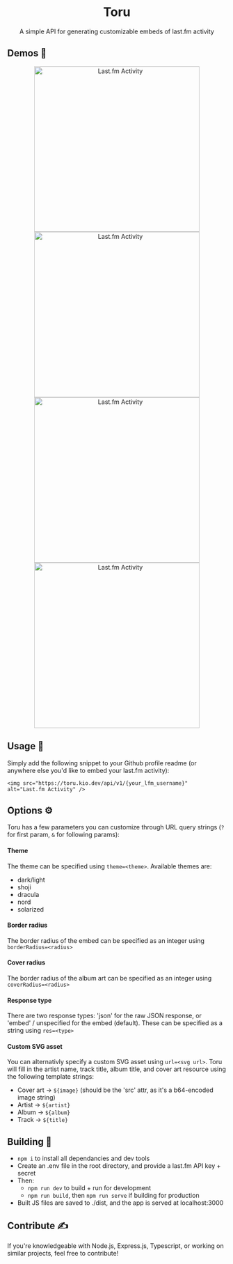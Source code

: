 <div align=center>
<h1>Toru</h1>
<p>A simple API for generating customizable embeds of last.fm activity</p>
</div>

## Demos 🚧

<div align="center">
  <a href="https://last.fm/user/kiosion" target="_blank"><img src="https://toru.kio.dev/api/v1/kiosion?theme=dark" alt="Last.fm Activity" width="380px" /></a>
  <a href="https://last.fm/user/kiosion" target="_blank"><img src="https://toru.kio.dev/api/v1/kiosion?theme=light" alt="Last.fm Activity" width="380px" /></a>
  <a href="https://last.fm/user/kiosion" target="_blank"><img src="https://toru.kio.dev/api/v1/kiosion?theme=shoji" alt="Last.fm Activity" width="380px" /></a>
  <a href="https://last.fm/user/kiosion" target="_blank"><img src="https://toru.kio.dev/api/v1/kiosion?theme=nord" alt="Last.fm Activity" width="380px" /></a>
</div>

## Usage 🔧

Simply add the following snippet to your Github profile readme (or anywhere else you'd like to embed your last.fm activity):
```
<img src="https://toru.kio.dev/api/v1/{your_lfm_username}" alt="Last.fm Activity" />
```

## Options ⚙️

Toru has a few parameters you can customize through URL query strings (`?` for first param, `&` for following params):

#### Theme

The theme can be specified using `theme=<theme>`. Available themes are:
- dark/light
- shoji
- dracula
- nord
- solarized

#### Border radius

The border radius of the embed can be specified as an integer using `borderRadius=<radius>`

#### Cover radius

The border radius of the album art can be specified as an integer using `coverRadius=<radius>`

#### Response type

There are two response types: 'json' for the raw JSON response, or 'embed' / unspecified for the embed (default). These can be specified as a string using `res=<type>`

#### Custom SVG asset

You can alternativly specify a custom SVG asset using `url=<svg url>`. Toru will fill in the artist name, track title, album title, and cover art resource using the following template strings:
- Cover art -> `${image}` (should be the 'src' attr, as it's a b64-encoded image string)
- Artist -> `${artist}`
- Album -> `${album}`
- Track -> `${title}`

## Building 🔨

- `npm i` to install all dependancies and dev tools
- Create an .env file in the root directory, and provide a last.fm API key + secret
- Then:
	- `npm run dev` to build + run for development
	- `npm run build`, then `npm run serve` if building for production
- Built JS files are saved to ./dist, and the app is served at localhost:3000

## Contribute ✍️
If you're knowledgeable with Node.js, Express.js, Typescript, or working on similar projects, feel free to contribute!

